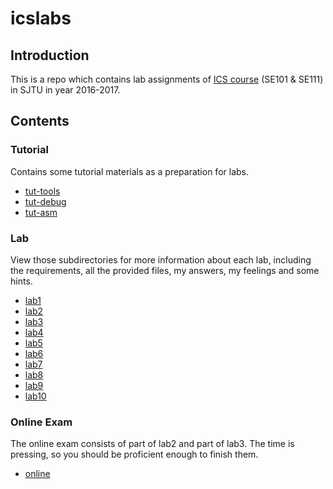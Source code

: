 # icslabs

## Introduction

This is a repo which contains lab assignments of [ICS course](http://ipads.se.sjtu.edu.cn/courses/ics/index.shtml) (SE101 & SE111) in SJTU in year 2016-2017. 

## Contents

### Tutorial

Contains some tutorial materials as a preparation for labs.

- [tut-tools](https://github.com/gousaiyang/icslabs/tree/master/tut-tools)
- [tut-debug](https://github.com/gousaiyang/icslabs/tree/master/tut-debug)
- [tut-asm](https://github.com/gousaiyang/icslabs/tree/master/tut-asm)

### Lab

View those subdirectories for more information about each lab, including the requirements, all the provided files, my answers, my feelings and some hints.

- [lab1](https://github.com/gousaiyang/icslabs/tree/master/lab1)
- [lab2](https://github.com/gousaiyang/icslabs/tree/master/lab2)
- [lab3](https://github.com/gousaiyang/icslabs/tree/master/lab3)
- [lab4](https://github.com/gousaiyang/icslabs/tree/master/lab4)
- [lab5](https://github.com/gousaiyang/icslabs/tree/master/lab5)
- [lab6](https://github.com/gousaiyang/icslabs/tree/master/lab6)
- [lab7](https://github.com/gousaiyang/icslabs/tree/master/lab7)
- [lab8](https://github.com/gousaiyang/icslabs/tree/master/lab8)
- [lab9](https://github.com/gousaiyang/icslabs/tree/master/lab9)
- [lab10](https://github.com/gousaiyang/icslabs/tree/master/lab10)

### Online Exam

The online exam consists of part of lab2 and part of lab3. The time is pressing, so you should be proficient enough to finish them.

- [online](https://github.com/gousaiyang/icslabs/tree/master/online)
